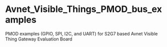 # Avnet_Visible_Things_PMOD_bus_examples
PMOD examples (GPIO, SPI, I2C, and UART) for S2G7 based Avnet Visible Thing Gateway Evaluation Board
